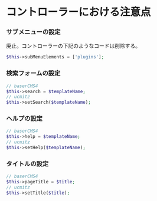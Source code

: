 # コントローラーにおける注意点

### サブメニューの設定

廃止。コントローラーの下記のようなコードは削除する。

```php
$this->subMenuElements = ['plugins'];
```

### 検索フォームの設定
```php
// baserCMS4
$this->search = $templateName;
// ucmitz
$this->setSearch($templateName);
```

### ヘルプの設定
```php
// baserCMS4
$this->help = $templateName;
// ucmitz
$this->setHelp($templateName);
```

### タイトルの設定
```php
// baserCMS4
$this->pageTitle = $title;
// ucmitz
$this->setTitle($title);
```
